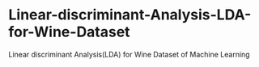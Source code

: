 # Linear-discriminant-Analysis-LDA-for-Wine-Dataset
Linear discriminant Analysis(LDA) for Wine Dataset of Machine Learning
